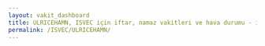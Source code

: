 ```yaml
---
layout: vakit_dashboard
title: ULRICEHAMN, ISVEC için iftar, namaz vakitleri ve hava durumu - ilçe/eyalet seç
permalink: /ISVEC/ULRICEHAMN/
---
```


<script type="text/javascript">
  var GLOBAL_COUNTRY = 'ISVEC';
  var GLOBAL_CITY = 'ULRICEHAMN';
  var GLOBAL_STATE = '';
  var lat = 72;
  var lon = 21;
</script>
